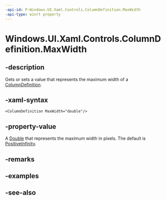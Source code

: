```yaml
---
-api-id: P:Windows.UI.Xaml.Controls.ColumnDefinition.MaxWidth
-api-type: winrt property
---
```


<!-- Property syntax
public double MaxWidth { get;  set; }
-->

# Windows.UI.Xaml.Controls.ColumnDefinition.MaxWidth

## -description
Gets or sets a value that represents the maximum width of a [ColumnDefinition](columndefinition.md).



## -xaml-syntax
```xaml
<ColumnDefinition MaxWidth="double"/>
```


## -property-value
A [Double](/dotnet/api/system.double?view=dotnet-uwp-10.0&preserve-view=true) that represents the maximum width in pixels. The default is [PositiveInfinity](/dotnet/api/system.double.positiveinfinity?view=dotnet-uwp-10.0&preserve-view=true).

## -remarks

## -examples

## -see-also
